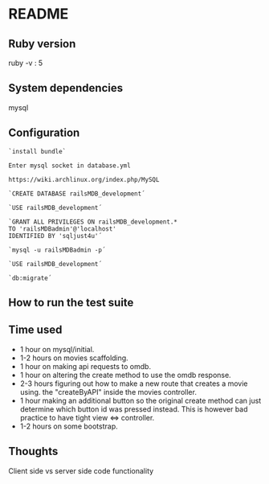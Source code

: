 # README

## Ruby version
ruby -v : 5

## System dependencies
mysql

## Configuration

	`install bundle`

	Enter mysql socket in database.yml

	https://wiki.archlinux.org/index.php/MySQL

	`CREATE DATABASE railsMDB_development´

	`USE railsMDB_development´

	`GRANT ALL PRIVILEGES ON railsMDB_development.*
	TO 'railsMDBadmin'@'localhost'
	IDENTIFIED BY 'sqljust4u'´

	`mysql -u railsMDBadmin -p´

	`USE railsMDB_development´

	`db:migrate´

## How to run the test suite

## Time used

* 1 hour on mysql/initial.
* 1-2 hours on movies scaffolding.
* 1 hour on making api requests to omdb.
* 1 hour on altering the create method to use the omdb response.
* 2-3 hours figuring out how to make a new route that creates a movie using. the "createByAPI" inside the movies controller.
* 1 hour making an additional button so the original create method can just determine which button id was pressed instead. This is however bad practice to have tight view <=> controller.
* 1-2 hours on some bootstrap.


## Thoughts
Client side vs server side code functionality